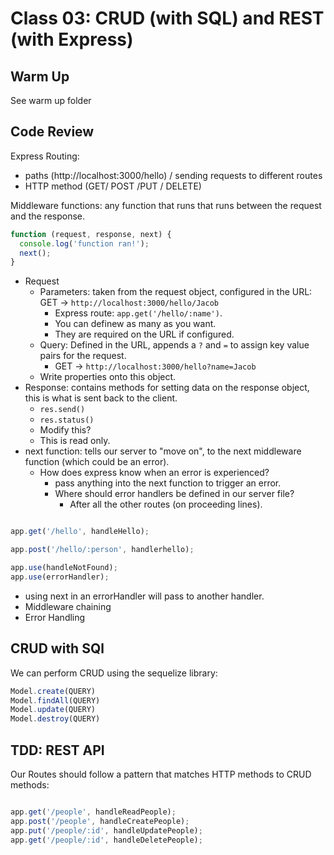 # Class 03: CRUD (with SQL) and REST (with Express)

## Warm Up

See warm up folder

## Code Review

Express Routing:

- paths (http://localhost:3000/hello) / sending requests to different routes
- HTTP method (GET/ POST /PUT / DELETE)

Middleware functions: any function that runs that runs between the request and the response.

```javascript
function (request, response, next) {
  console.log('function ran!');
  next();
}
```

- Request
  - Parameters: taken from the request object, configured in the URL:  GET -> `http://localhost:3000/hello/Jacob`
    - Express route: `app.get('/hello/:name')`.
    - You can definew as many as you want.
    - They are required on the URL if configured.
  - Query: Defined in the URL, appends a `?` and `=` to assign key value pairs for the request.
    - GET -> `http://localhost:3000/hello?name=Jacob`
  - Write properties onto this object.
- Response: contains methods for setting data on the response object, this is what is sent back to the client.
  - `res.send()`
  - `res.status()`
  - Modify this?
  - This is read only.
- next function: tells our server to "move on", to the next middleware function (which could be an error).
  - How does express know when an error is experienced?
    - pass anything into the next function to trigger an error.
    - Where should error handlers be defined in our server file?
      - After all the other routes (on proceeding lines).

```javascript

app.get('/hello', handleHello);

app.post('/hello/:person', handlerhello);

app.use(handleNotFound);
app.use(errorHandler);

```

- using next in an errorHandler will pass to another handler.
- Middleware chaining
- Error Handling

## CRUD with SQl

We can perform CRUD using the sequelize library:

```javascript
Model.create(QUERY)
Model.findAll(QUERY)
Model.update(QUERY)
Model.destroy(QUERY)
```

## TDD: REST API

Our Routes should follow a pattern that matches HTTP methods to CRUD methods:

```javascript

app.get('/people', handleReadPeople);
app.post('/people', handleCreatePeople);
app.put('/people/:id', handleUpdatePeople);
app.get('/people/:id', handleDeletePeople);

```
